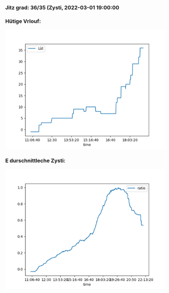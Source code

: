 ### Jitz grad: 36/35 (Zysti, 2022-03-01 19:00:00

### Hütige Vrlouf:
![Graph](Today.png)

### E durschnittleche Zysti:
![Graph](Zysti.png)
